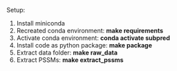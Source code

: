 Setup:

1. Install miniconda
2. Recreated conda environment: **make requirements**
3. Activate conda environment: **conda activate subpred**
4. Install code as python package: **make package**
5. Extract data folder: **make raw_data**
6. Extract PSSMs: **make extract_pssms**
